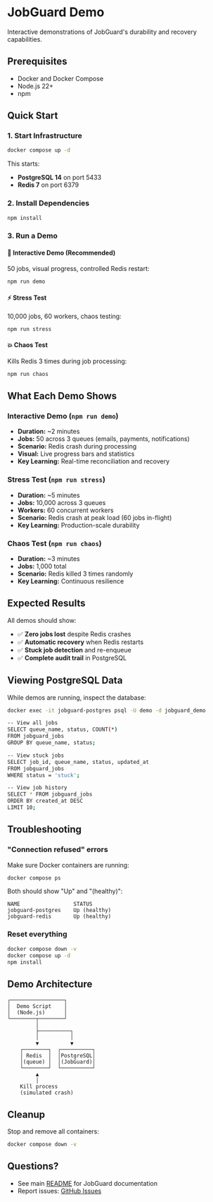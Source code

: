 # JobGuard Demo

Interactive demonstrations of JobGuard's durability and recovery capabilities.

## Prerequisites

- Docker and Docker Compose
- Node.js 22+
- npm

## Quick Start

### 1. Start Infrastructure

```bash
docker compose up -d
```

This starts:
- **PostgreSQL 14** on port 5433
- **Redis 7** on port 6379

### 2. Install Dependencies

```bash
npm install
```

### 3. Run a Demo

#### 🎯 Interactive Demo (Recommended)
50 jobs, visual progress, controlled Redis restart:
```bash
npm run demo
```

#### ⚡ Stress Test
10,000 jobs, 60 workers, chaos testing:
```bash
npm run stress
```

#### 💥 Chaos Test
Kills Redis 3 times during job processing:
```bash
npm run chaos
```

## What Each Demo Shows

### Interactive Demo (`npm run demo`)
- **Duration:** ~2 minutes
- **Jobs:** 50 across 3 queues (emails, payments, notifications)
- **Scenario:** Redis crash during processing
- **Visual:** Live progress bars and statistics
- **Key Learning:** Real-time reconciliation and recovery

### Stress Test (`npm run stress`)
- **Duration:** ~5 minutes
- **Jobs:** 10,000 across 3 queues
- **Workers:** 60 concurrent workers
- **Scenario:** Redis crash at peak load (60 jobs in-flight)
- **Key Learning:** Production-scale durability

### Chaos Test (`npm run chaos`)
- **Duration:** ~3 minutes
- **Jobs:** 1,000 total
- **Scenario:** Redis killed 3 times randomly
- **Key Learning:** Continuous resilience

## Expected Results

All demos should show:
- ✅ **Zero jobs lost** despite Redis crashes
- ✅ **Automatic recovery** when Redis restarts
- ✅ **Stuck job detection** and re-enqueue
- ✅ **Complete audit trail** in PostgreSQL

## Viewing PostgreSQL Data

While demos are running, inspect the database:

```bash
docker exec -it jobguard-postgres psql -U demo -d jobguard_demo

-- View all jobs
SELECT queue_name, status, COUNT(*)
FROM jobguard_jobs
GROUP BY queue_name, status;

-- View stuck jobs
SELECT job_id, queue_name, status, updated_at
FROM jobguard_jobs
WHERE status = 'stuck';

-- View job history
SELECT * FROM jobguard_jobs
ORDER BY created_at DESC
LIMIT 10;
```

## Troubleshooting

### "Connection refused" errors

Make sure Docker containers are running:
```bash
docker compose ps
```

Both should show "Up" and "(healthy)":
```
NAME                 STATUS
jobguard-postgres    Up (healthy)
jobguard-redis       Up (healthy)
```

### Reset everything

```bash
docker compose down -v
docker compose up -d
npm install
```

## Demo Architecture

```
┌─────────────────┐
│  Demo Script    │
│  (Node.js)      │
└────────┬────────┘
         │
         ├──────────┐
         │          │
         ▼          ▼
    ┌────────┐  ┌──────────┐
    │ Redis  │  │PostgreSQL│
    │(queue) │  │(JobGuard)│
    └────────┘  └──────────┘
         ▲
         │
    Kill process
    (simulated crash)
```

## Cleanup

Stop and remove all containers:
```bash
docker compose down -v
```

## Questions?

- See main [README](../README.md) for JobGuard documentation
- Report issues: [GitHub Issues](../../issues)
